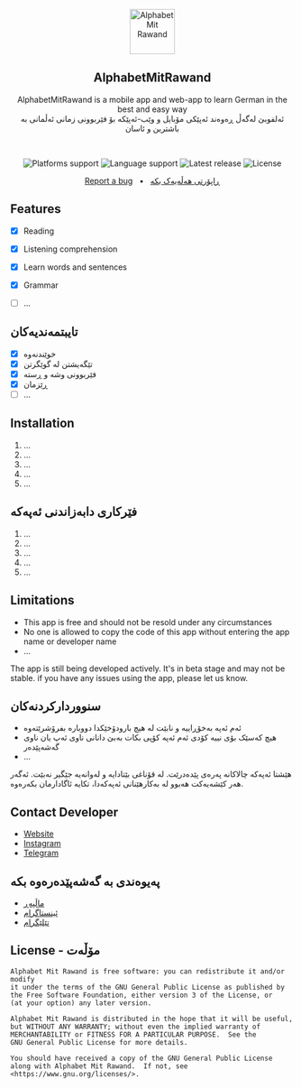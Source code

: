 <p align="center">
  <img src="./assets/images/logo.png" alt="Alphabet Mit Rawand" width="80" height="80"/>
</p>

<h2 align="center"><b>AlphabetMitRawand</b></h2>
<p align="center">
 AlphabetMitRawand is a mobile app and web-app to learn German in the best and easy way <br> ئەلفوبێ لەگەڵ ڕەوەند ئەپێکی مۆبایل و وێب-ئەپێکە بۆ فێربوونی زمانی ئەڵمانی بە باشترین و ئاسان
<p><br>

<p align="center">
<!-- Platforms support -->
<img alt="Platforms support" src="https://img.shields.io/badge/platform-Android%20%7C%20IOS%20%7C%20Web-App">
<!-- Language support -->
<img alt="Language support" src="https://img.shields.io/github/languages/top/AlphabetMitRawand/alphabetmitrawand?color=skyblue&logo=language%20support&logoColor=blue">
<!-- Latest release -->
<img src="https://img.shields.io/github/v/release/AlphabetMitRawand/alphabetmitrawand?include_prereleases&amp;label=latest%20release" alt="Latest release">
<!-- License -->
<img src="https://img.shields.io/badge/License-GPLv3-blue.svg" alt="License">
</p>
<p align="center">
  <a href="https://github.com/AlphabetMitRawand/alphabetmitrawand/issues">Report a bug</a> &nbsp; &#8226; &nbsp;
  <a href="https://github.com/AlphabetMitRawand/alphabetmitrawand/issues">ڕاپۆرتی هەڵەیەک بکە</a>
</p>


## Features

- [x] Reading
- [x] Listening comprehension
- [x] Learn words and sentences
- [x] Grammar
- [ ] ...


## تایبتمەندیەکان

- [x] خوێندنەوە
- [x] تێگەیشتن لە گوێگرتن
- [x] فێربوونی وشە و ڕستە
- [x] ڕێزمان
- [ ] ...

## Installation

<ol>
  <li>...</li>
  <li>...</li>
  <li>...</li>
  <li>...</li>
  <li>...</li>
</ol>


## فێرکاری دابەزاندنی ئەپەکە

<ol>
  <li>...</li>
  <li>...</li>
  <li>...</li>
  <li>...</li>
  <li>...</li>
</ol>


## Limitations

- This app is free and should not be resold under any circumstances
- No one is allowed to copy the code of this app without entering the app name or developer name
- ...

The app is still being developed actively. It's in beta stage and may not be stable. if you have any
issues using the app, please let us know.


## سنووردارکردنەکان

- ئەم ئەپە بەخۆڕاییە و نابێت لە هیچ بارودۆخێکدا دووبارە بفرۆشرێتەوە
- هیچ کەسێک بۆی نییە کۆدی ئەم ئەپە کۆپی بکات بەبێ دانانی ناوی ئەپ یان ناوی گەشەپێدەر
- ...

هێشتا ئەپەکە چالاکانە پەرەی پێدەدرێت. لە قۆناغی بێتادایە و لەوانەیە جێگیر نەبێت. ئەگەر هەر کێشەیەکت هەبوو لە بەکارهێنانی ئەپەکەدا، تکایە ئاگادارمان بکەرەوە.


## Contact Developer

- [Website](https://alphabet.r4wand.eu.org/)
- [Instagram](https://instagram.com/de.krd)
- [Telegram](https://t.me/de_krd)


## پەیوەندی بە گەشەپێدەرەوە بکە

- [ماڵپەڕ](https://alphabet.r4wand.eu.org/)
- [ئینستاگرام](https://instagram.com/de.krd)
- [تێلێگرام](https://t.me/de_krd)


## License - مۆڵەت

```
Alphabet Mit Rawand is free software: you can redistribute it and/or modify
it under the terms of the GNU General Public License as published by
the Free Software Foundation, either version 3 of the License, or
(at your option) any later version.

Alphabet Mit Rawand is distributed in the hope that it will be useful,
but WITHOUT ANY WARRANTY; without even the implied warranty of
MERCHANTABILITY or FITNESS FOR A PARTICULAR PURPOSE.  See the
GNU General Public License for more details.

You should have received a copy of the GNU General Public License
along with Alphabet Mit Rawand.  If not, see <https://www.gnu.org/licenses/>.
```
